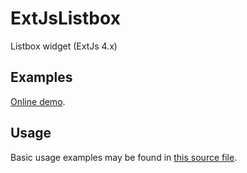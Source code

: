 ExtJsListbox
============

Listbox widget (ExtJs 4.x)

## Examples
[Online demo](http://molecule-man.github.com/ExtJsListbox/demos/simple.html).

## Usage
Basic usage examples may be found in [this source file](https://github.com/molecule-man/ExtJsListbox/blob/gh-pages/demos/simple.js).
